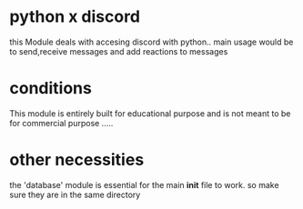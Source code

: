 
# python x discord 

this Module deals with accesing discord with python.. main usage would be to send,receive messages and add reactions to messages

# conditions

This module is entirely built for educational purpose and is not meant to be for commercial purpose .....

# other necessities

the 'database' module is essential for the main __init__ file to work. so make sure they are in the same directory
